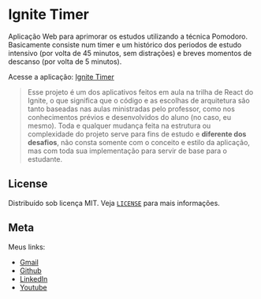 # Ignite Timer

Aplicação Web para aprimorar os estudos utilizando a técnica Pomodoro. Basicamente consiste num timer e um histórico dos periodos de estudo intensivo (por volta de 45 minutos, sem distrações) e breves momentos de descanso (por volta de 5 minutos).

Acesse a aplicação: [Ignite Timer](https://ignite-timer-henna-alpha.vercel.app/)

> Esse projeto é um dos aplicativos feitos em aula na trilha de React do Ignite, o que significa que o código e as escolhas de arquitetura são tanto baseadas nas aulas ministradas pelo professor, como nos conhecimentos prévios e desenvolvidos do aluno (no caso, eu mesmo). Toda e qualquer mudança feita na estrutura ou complexidade do projeto serve para fins de estudo e **diferente dos desafios**, não consta somente com o conceito e estilo da aplicação, mas com toda sua implementação para servir de base para o estudante.

## License

Distribuído sob licença MIT. Veja [`LICENSE`](./LICENSE) para mais informações.

## Meta

Meus links:

- [Gmail](mailto:dev.eddyyxxyy@gmail.com?)
- [Github](https://github.com/eddyyxxyy)
- [LinkedIn](https://www.linkedin.com/in/eeddyyxxyy/)
- [Youtube](https://www.youtube.com/@eddyxide)
